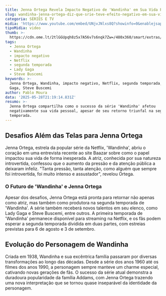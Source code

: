```yaml
---
title: Jenna Ortega Revela Impacto Negativo de 'Wandinha' em Sua Vida Pessoal
slug: wandinha-jenna-ortega-diz-que-srie-teve-efeito-negativo-em-sua-vida
categoria: SÉRIES E TV
midia: 'https://www.youtube.com/embed/UNjvJNlxs8Q?showinfo=0&enablejsapi=1'
tipoMidia: video
thumb: >-
  https://cdn.ome.lt/2tlGGUpqh8z5x7A56v7s6nqk7Zw=/480x360/smart/extras/conteudos/Captura_de_tela_2025-05-28_175305.png
tags:
  - Jenna Ortega
  - Wandinha
  - impacto negativo
  - Netflix
  - segunda temporada
  - Lady Gaga
  - Steve Buscemi
keywords: >-
  Jenna Ortega, Wandinha, impacto negativo, Netflix, segunda temporada, Lady
  Gaga, Steve Buscemi
author: Pablo Moura
data: '2025-05-28T21:19:14.831Z'
resumo: >-
  Jenna Ortega compartilha como o sucesso da série 'Wandinha' afetou
  negativamente sua vida pessoal, apesar de seu retorno triunfal na segunda
  temporada.
---
```


## Desafios Além das Telas para Jenna Ortega

Jenna Ortega, estrela da popular série da Netflix, 'Wandinha', abriu o coração em uma entrevista recente ao site Baazar sobre como o papel impactou sua vida de forma inesperada. A atriz, conhecida por sua natureza introvertida, confessou que o aumento da pressão e da atenção pública a deixaram infeliz. "Tanta pressão, tanta atenção, como alguém que sempre foi introvertida, foi muito intenso e assustador", revelou Ortega.

### O Futuro de 'Wandinha' e Jenna Ortega

Apesar dos desafios, Jenna Ortega está pronta para retornar não apenas como atriz, mas também como produtora na segunda temporada de 'Wandinha'. A série também receberá novos talentos em seu elenco, como Lady Gaga e Steve Buscemi, entre outros. A primeira temporada de 'Wandinha' permanece disponível para streaming na Netflix, e os fãs podem esperar a segunda temporada dividida em duas partes, com estreias previstas para 6 de agosto e 3 de setembro.

## Evolução do Personagem de Wandinha

Criada em 1938, Wandinha e sua excêntrica família passaram por diversas transformações ao longo das décadas. Desde a série dos anos 1960 até os filmes dos anos 1990, a personagem sempre manteve um charme especial, cativando novas gerações de fãs. O sucesso da série atual demonstra a duradoura popularidade da família Addams, com Jenna Ortega trazendo uma nova interpretação que se tornou quase inseparável da identidade da personagem.

